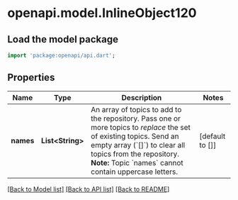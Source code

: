# openapi.model.InlineObject120

## Load the model package
```dart
import 'package:openapi/api.dart';
```

## Properties
Name | Type | Description | Notes
------------ | ------------- | ------------- | -------------
**names** | **List&lt;String&gt;** | An array of topics to add to the repository. Pass one or more topics to _replace_ the set of existing topics. Send an empty array (&#x60;[]&#x60;) to clear all topics from the repository. **Note:** Topic &#x60;names&#x60; cannot contain uppercase letters. | [default to []]

[[Back to Model list]](../README.md#documentation-for-models) [[Back to API list]](../README.md#documentation-for-api-endpoints) [[Back to README]](../README.md)


